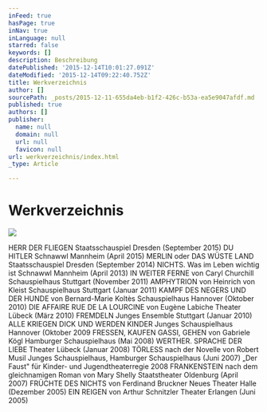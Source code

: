 ```yaml
---
inFeed: true
hasPage: true
inNav: true
inLanguage: null
starred: false
keywords: []
description: Beschreibung
datePublished: '2015-12-14T10:01:27.091Z'
dateModified: '2015-12-14T09:22:40.752Z'
title: Werkverzeichnis
author: []
sourcePath: _posts/2015-12-11-655da4eb-b1f2-426c-b53a-ea5e9047afdf.md
published: true
authors: []
publisher:
  name: null
  domain: null
  url: null
  favicon: null
url: werkverzeichnis/index.html
_type: Article

---
```

# Werkverzeichnis
![](https://the-grid-user-content.s3-us-west-2.amazonaws.com/67320578-7d36-4827-8cfe-2ed3b479cba3.jpg)

HERR DER FLIEGEN
Staatsschauspiel Dresden (September 2015)
DU HITLER
Schnawwl Mannheim (April 2015)
MERLIN oder DAS WÜSTE LAND
Staatsschauspiel Dresden (September 2014)
NICHTS. Was im Leben wichtig ist Schnawwl Mannheim (April 2013) 
IN WEITER FERNE von Caryl Churchill Schauspielhaus Stuttgart (November 2011)
AMPHYTRION von Heinrich von Kleist Schauspielhaus Stuttgart (Januar 2011)
KAMPF DES NEGERS UND DER HUNDE von Bernard-Marie Koltès Schauspielhaus Hannover (Oktober 2010)
DIE AFFAIRE RUE DE LA LOURCINE von Eugène Labiche
Theater Lübeck (März 2010)
FREMDELN Junges Ensemble Stuttgart (Januar 2010)
ALLE KRIEGEN DICK UND WERDEN KINDER Junges Schauspielhaus Hannover (Oktober 2009
FRESSEN, KAUFEN GASSI, GEHEN von Gabriele Kögl Hamburger Schauspielhaus (Mai 2008)
WERTHER. SPRACHE DER LIEBE Theater Lübeck (Januar 2008)
TÖRLESS nach der Novelle von Robert Musil Junges Schauspielhaus, Hamburger Schauspielhaus (Juni 2007) „Der Faust" für Kinder- und Jugendtheaterregie 2008
FRANKENSTEIN nach dem gleichnamigen Roman von Mary Shelly Staatstheater Oldenburg (April 2007) 
FRÜCHTE DES NICHTS von Ferdinand Bruckner Neues Theater Halle (Dezember 2005)
EIN REIGEN von Arthur Schnitzler Theater Erlangen (Juni 2005)